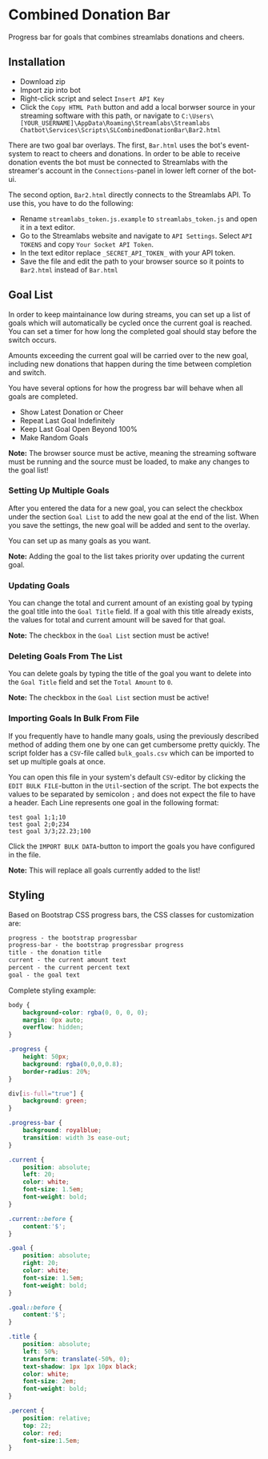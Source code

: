 # Combined Donation Bar

Progress bar for goals that combines streamlabs donations and cheers.

## Installation

* Download zip
* Import zip into bot
* Right-click script and select `Insert API Key`
* Click the `Copy HTML Path` button and add a local borwser source in your streaming software with this path, or navigate to `C:\Users\[YOUR_USERNAME]\AppData\Roaming\Streamlabs\Streamlabs Chatbot\Services\Scripts\SLCombinedDonationBar\Bar2.html`

There are two goal bar overlays. The first, `Bar.html` uses the bot's event-system to react to cheers and donations. In order to be able to receive donation events the bot must be connected to Streamlabs with the streamer's account in the `Connections`-panel in lower left corner of the bot-ui.

The second option, `Bar2.html` directly connects to the Streamlabs API. To use this, you have to do the following:

* Rename `streamlabs_token.js.example` to `streamlabs_token.js` and open it in a text editor.
* Go to the Streamlabs website and navigate to `API Settings`. Select `API TOKENS` and copy `Your Socket API Token`.
* In the text editor replace `_SECRET_API_TOKEN_` with your API token.
* Save the file and edit the path to your browser source so it points to `Bar2.html` instead of `Bar.html`

## Goal List

In order to keep maintainance low during streams, you can set up a list of goals which will automatically be cycled once the current goal is reached.
You can set a timer for how long the completed goal should stay before the switch occurs.

Amounts exceeding the current goal will be carried over to the new goal, including new donations that happen during the time between completion and switch.

You have several options for how the progress bar will behave when all goals are completed.

* Show Latest Donation or Cheer
* Repeat Last Goal Indefinitely
* Keep Last Goal Open Beyond 100%
* Make Random Goals

__Note:__ The browser source must be active, meaning the streaming software must be running and the source must be loaded, to make any changes to the goal list!

### Setting Up Multiple Goals

After you entered the data for a new goal, you can select the checkbox under the section `Goal List` to add the new goal at the end of the list.
When you save the settings, the new goal will be added and sent to the overlay.

You can set up as many goals as you want.

__Note:__ Adding the goal to the list takes priority over updating the current goal.

### Updating Goals

You can change the total and current amount of an existing goal by typing the goal title into the `Goal Title` field. If a goal with this title already exists,
the values for total and current amount will be saved for that goal.

__Note:__ The checkbox in the `Goal List` section must be active!

### Deleting Goals From The List

You can delete goals by typing the title of the goal you want to delete into the `Goal Title` field and set the `Total Amount` to `0`.

__Note:__ The checkbox in the `Goal List` section must be active!

### Importing Goals In Bulk From File

If you frequently have to handle many goals, using the previously described method of adding them one by one can get cumbersome pretty quickly. The script folder has a `CSV`-file called `bulk_goals.csv` which can be imported to set up multiple goals at once.

You can open this file in your system's default `CSV`-editor by clicking the `EDIT BULK FILE`-button in the `Util`-section of the script. The bot expects the values to be separated by semicolon `;` and does not expect the file to have a header. Each Line represents one goal in the following format:

```csv
test goal 1;1;10
test goal 2;0;234
test goal 3/3;22.23;100
```

Click the `IMPORT BULK DATA`-button to import the goals you have configured in the file. 

__Note:__ This will replace all goals currently added to the list!

## Styling

Based on Bootstrap CSS progress bars, the CSS classes for customization are:

```txt
progress - the bootstrap progressbar
progress-bar - the bootstrap progressbar progress
title - the donation title
current - the current amount text
percent - the current percent text
goal - the goal text
```

Complete styling example:

```css
body {
    background-color: rgba(0, 0, 0, 0); 
    margin: 0px auto; 
    overflow: hidden; 
}

.progress {
    height: 50px;
    background: rgba(0,0,0,0.8);
    border-radius: 20%;
}

div[is-full="true"] {
    background: green;
}

.progress-bar {
    background: royalblue;
    transition: width 3s ease-out;
}

.current {
    position: absolute;
    left: 20;
    color: white;
    font-size: 1.5em;
    font-weight: bold;
}

.current::before {
    content:'$';
}

.goal {
    position: absolute;
    right: 20;
    color: white;
    font-size: 1.5em;
    font-weight: bold;
}

.goal::before {
    content:'$';
}

.title {
    position: absolute;
    left: 50%;
    transform: translate(-50%, 0);
    text-shadow: 1px 1px 10px black;
    color: white;
    font-size: 2em;
    font-weight: bold;
}

.percent {
    position: relative;
    top: 22;
    color: red;
    font-size:1.5em;
}
```
